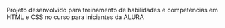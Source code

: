 Projeto desenvolvido para treinamento de habilidades e competências em HTML e CSS no curso para iniciantes da ALURA
